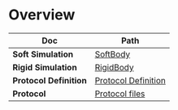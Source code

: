 # Overview

| **Doc**                 | **Path**                            |
|-------------------------|-------------------------------------|
| **Soft Simulation**     | [SoftBody](Pure-Soft-Simulation.md) |
| **Rigid Simulation**    | [RigidBody](RigidBody.md)           |
| **Protocol Definition** | [Protocol Definition](Protocol.md)  |
| **Protocol**            | [Protocol files](Protocol.md)       |
